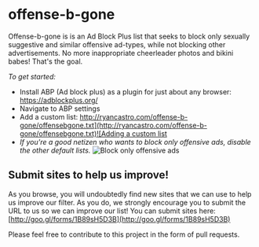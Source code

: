 # offense-b-gone

Offense-b-gone is is an Ad Block Plus list that seeks to block only sexually suggestive and similar offensive ad-types, while not blocking other advertisements. No more inappropriate cheerleader photos and bikini babes! That's the goal.

*To get started:*
 - Install ABP (Ad block plus) as a plugin for just about any browser: https://adblockplus.org/
 - Navigate to ABP settings
 - Add a custom list: [http://ryancastro.com/offense-b-gone/offensebgone.txt](http://ryancastro.com/offense-b-gone/offensebgone.txt)![Adding a custom list](http://i.imgur.com/Dtc4JHZ.png)
 - *If you're a good netizen who wants to block _only_ offensive ads, disable the other default lists.* ![Block only offensive ads](http://i.imgur.com/wujvucS.png)

## Submit sites to help us improve! ##
As you browse, you will undoubtedly find new sites that we can use to help us improve our filter. As you do, we strongly encourage you to submit the URL to us so we can improve our list! You can submit sites here: [http://goo.gl/forms/1B89sH5D3B](http://goo.gl/forms/1B89sH5D3B)

Please feel free to contribute to this project in the form of pull requests.
